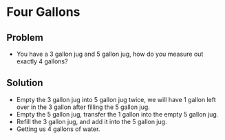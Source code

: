 # Four Gallons

## Problem
- You have a 3 gallon jug and 5 gallon jug, how do you measure out exactly 4 gallons?

## Solution
- Empty the 3 gallon jug into 5 gallon jug twice, we will have 1 gallon left over in the 3 gallon after filling the 5 gallon jug.
- Empty the 5 gallon jug, transfer the 1 gallon into the empty 5 gallon jug.
- Refill the 3 gallon jug, and add it into the 5 gallon jug.
- Getting us 4 gallons of water.
